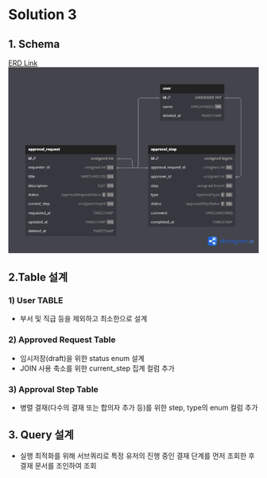 # Solution 3
## 1. Schema
[ERD Link](https://dbdiagram.io/d/schoolbell-e-678cc4866b7fa355c3544e15)
![erd](./erd.png)

##  2.Table 설계
### 1) User TABLE
- 부서 및 직급 등을 제외하고 최소한으로 설계
### 2) Approved Request Table
- 임시저장(draft)을 위한 status enum 설계
- JOIN 사용 축소를 위한 current_step 집계 컬럼 추가
### 3) Approval Step Table
- 병렬 결재(다수의 결재 또는 합의자 추가 등)를 위한 step, type의 enum 컬럼 추가

## 3. Query 설계
- 실행 최적화를 위해 서브쿼리로 특정 유저의 진행 중인 결재 단계를 먼저 조회한 후 결재 문서를 조인하여 조회